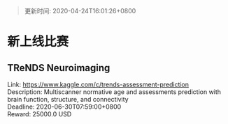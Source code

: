 > 更新时间: 2020-04-24T16:01:26+0800 

# 新上线比赛


## TReNDS Neuroimaging
Link: https://www.kaggle.com/c/trends-assessment-prediction  
Description: Multiscanner normative age and assessments prediction with brain function, structure, and connectivity  
Deadline: 2020-06-30T07:59:00+0800  
Reward: 25000.0 USD  

